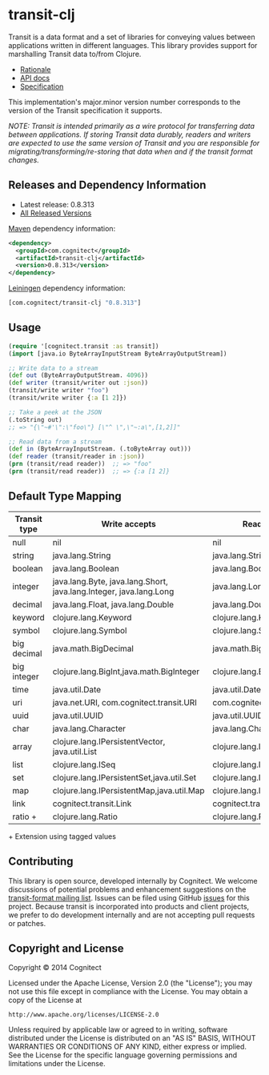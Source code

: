 # transit-clj

Transit is a data format and a set of libraries for conveying values between applications written in different languages. This library provides support for marshalling Transit data to/from Clojure.

* [Rationale](http://blog.cognitect.com/blog/2014/7/22/transit)
* [API docs](http://cognitect.github.io/transit-clj/)
* [Specification](http://github.com/cognitect/transit-format)

This implementation's major.minor version number corresponds to the
version of the Transit specification it supports.

_NOTE: Transit is intended primarily as a wire protocol for transferring data between applications. If storing Transit data durably, readers and writers are expected to use the same version of Transit and you are responsible for migrating/transforming/re-storing that data when and if the transit format changes._

## Releases and Dependency Information

* Latest release: 0.8.313
* [All Released Versions](http://search.maven.org/#search%7Cgav%7C1%7Cg%3A%22com.cognitect%22%20AND%20a%3A%22transit-clj%22)

[Maven](http://maven.apache.org/) dependency information:

```xml
<dependency>
  <groupId>com.cognitect</groupId>
  <artifactId>transit-clj</artifactId>
  <version>0.8.313</version>
</dependency>
```

[Leiningen](http://leiningen.org/) dependency information:

```clojure
[com.cognitect/transit-clj "0.8.313"]
```

## Usage

```clojure
(require '[cognitect.transit :as transit])
(import [java.io ByteArrayInputStream ByteArrayOutputStream])

;; Write data to a stream
(def out (ByteArrayOutputStream. 4096))
(def writer (transit/writer out :json))
(transit/write writer "foo")
(transit/write writer {:a [1 2]})

;; Take a peek at the JSON
(.toString out)
;; => "{\"~#'\":\"foo\"} [\"^ \",\"~:a\",[1,2]]"

;; Read data from a stream
(def in (ByteArrayInputStream. (.toByteArray out)))
(def reader (transit/reader in :json))
(prn (transit/read reader))  ;; => "foo"
(prn (transit/read reader))  ;; => {:a [1 2]}
```

## Default Type Mapping

|Transit type|Write accepts|Read returns|
|------------|-------------|------------|
|null|nil|nil|
|string|java.lang.String|java.lang.String|
|boolean|java.lang.Boolean|java.lang.Boolean|
|integer|java.lang.Byte, java.lang.Short, java.lang.Integer, java.lang.Long|java.lang.Long|
|decimal|java.lang.Float, java.lang.Double|java.lang.Double|
|keyword|clojure.lang.Keyword|clojure.lang.Keyword|
|symbol|clojure.lang.Symbol|clojure.lang.Symbol|
|big decimal|java.math.BigDecimal|java.math.BigDecimal|
|big integer|clojure.lang.BigInt,java.math.BigInteger|clojure.lang.BigInt|
|time|java.util.Date|java.util.Date|
|uri|java.net.URI, com.cognitect.transit.URI|com.cognitect.transit.URI|
|uuid|java.util.UUID|java.util.UUID|
|char|java.lang.Character|java.lang.Character|
|array|clojure.lang.IPersistentVector, java.util.List|clojure.lang.IPersistentVector|
|list|clojure.lang.ISeq|clojure.lang.ISeq|
|set|clojure.lang.IPersistentSet,java.util.Set|clojure.lang.IPersistentSet|
|map|clojure.lang.IPersistentMap,java.util.Map|clojure.lang.IPersistentMap|
|link|cognitect.transit.Link|cognitect.transit.Link|
|ratio +|clojure.lang.Ratio|clojure.lang.Ratio|

\+ Extension using tagged values

## Contributing

This library is open source, developed internally by Cognitect. We welcome discussions of potential problems and enhancement suggestions on the [transit-format mailing list](https://groups.google.com/forum/#!forum/transit-format). Issues can be filed using GitHub [issues](https://github.com/cognitect/transit-clj/issues) for this project. Because transit is incorporated into products and client projects, we prefer to do development internally and are not accepting pull requests or patches.

## Copyright and License

Copyright © 2014 Cognitect

Licensed under the Apache License, Version 2.0 (the "License");
you may not use this file except in compliance with the License.
You may obtain a copy of the License at

    http://www.apache.org/licenses/LICENSE-2.0

Unless required by applicable law or agreed to in writing, software
distributed under the License is distributed on an "AS IS" BASIS,
WITHOUT WARRANTIES OR CONDITIONS OF ANY KIND, either express or implied.
See the License for the specific language governing permissions and
limitations under the License.
